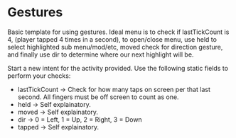 # Gestures
Basic template for using gestures. Ideal menu is to check if lastTickCount is 4, (player tapped 4 times in a second), to open/close menu, use held to select highlighted sub menu/mod/etc, moved check for direction gesture, and finally use dir to determine where our next highlight will be.

Start a new intent for the activity provided.
Use the following static fields to perform your checks:
  * lastTickCount -> Check for how many taps on screen per that last second. All fingers must be off screen to count as one.
  * held -> Self explainatory.
  * moved -> Self explainatory.
  * dir -> 0 = Left, 1 = Up, 2 = Right, 3 = Down
  * tapped -> Self explainatory.
